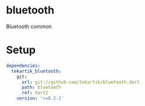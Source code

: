# bluetooth

Bluetooth common

# Setup

```yaml
dependencies:
  tekartik_bluetooth:
    git:
      url: git://github.com/tekartik/bluetooth.dart
      path: bluetooth
      ref: dart2
    version: '>=0.2.1'
```